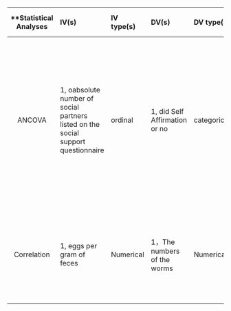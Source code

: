
| **Statistical Analyses	|  IV(s)  |  IV type(s) |  DV(s)  |  DV type(s)  |  Control Var | Control Var type  | Question to be answered | _H0_ | alpha | link to paper **|
|:----------:|:----------|:------------|:-------------|:-------------|:------------|:------------- |:------------------|:----:|:-------:|:-------|
ANCOVA	| 1,  oabsolute number of social partners listed on the social support questionnaire | ordinal | 1, did Self Affirmation or no| categorical | 1, age | continuous (could also be categoridcal) | 	How both structural and functional components of individuals’ social networks may moderate the association between biological sex and experimental pain sensitivity | Ranks test groups <= Ranks control group | 0.05 | [Sex Differences in How Social Networks and Relationship Quality Influence Experimental Pain Sensitivity](http://journals.plos.org/plosone/article?id=10.1371/journal.pone.0078663) |
  |||||||||  
Correlation	| 1, eggs per gram of feces | Numerical | 1，The numbers of the worms| Numerical | 1, 1，	egg-positive or negative |  categorical | 	If the numbers of the worms correlated with the egg counts in human clonorchiasis | there was no significant positive  correlation between eggs per gram of feces and numbers of worms | 0.001 | [Correlation between Discharged Worms and Fecal Egg Counts in Human Clonorchiasis](http://journals.plos.org/plosntds/article?id=10.1371/journal.pntd.0001339) |
